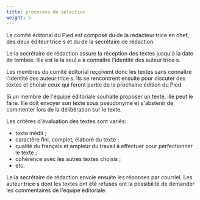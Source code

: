 ```yaml
---
title: processus de sélection
weight: 5
---
```


Le comité éditorial du Pied est composé du·de la rédacteur·trice en
chef, des deux éditeur·trice·s et du·de la secrétaire de rédaction.

Le·la secrétaire de rédaction assure la réception des textes jusqu'à la
date de tombée. Ille est le·la seul·e à connaître l'identité des
auteur·trice·s.

Les membres du comité éditorial reçoivent donc les textes sans connaître
l'identité des auteur·trice·s. Ils se rencontrent ensuite pour discuter
des textes et choisir ceux qui feront partie de la prochaine édition du
Pied.

Si un membre de l'équipe éditoriale souhaite proposer un texte, ille
peut le faire. Ille doit envoyer son texte sous pseudonyme et s'abstenir
de commenter lors de la délibération sur le texte.

Les critères d'évaluation des textes sont variés:

- texte inédit ;
- caractère fini, complet, élaboré du texte ;
- qualité du français et ampleur du travail à effectuer pour
  perfectionner le texte ;
- cohérence avec les autres textes choisis ;
- etc.

Le·la secrétaire de rédaction envoie ensuite les réponses par courriel.
Les auteur·trice·s dont les textes ont été refusés ont la possibilité de
demander les commentaires de l'équipe éditoriale.

